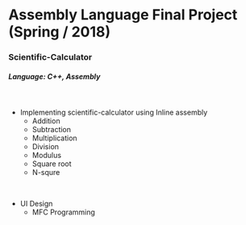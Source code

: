 # Assembly Language Final Project (Spring / 2018)
### Scientific-Calculator
##### Language: C++, Assembly 
<br/>

* Implementing scientific-calculator using Inline assembly 
  * Addition
  * Subtraction
  * Multiplication
  * Division
  * Modulus
  * Square root
  * N-squre
 
<br/>

* UI Design
  * MFC Programming
